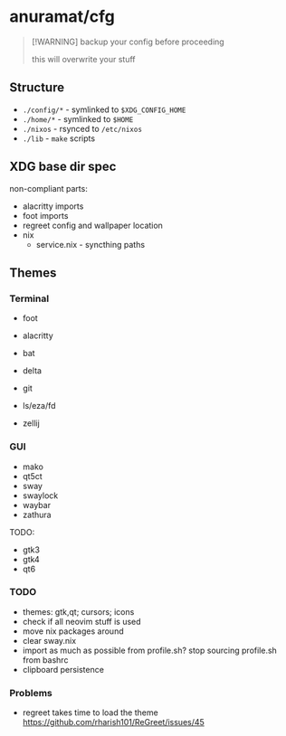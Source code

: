 # anuramat/cfg

> [!WARNING] backup your config before proceeding
>
> this will overwrite your stuff

## Structure

- `./config/*` - symlinked to `$XDG_CONFIG_HOME`
- `./home/*` - symlinked to `$HOME`
- `./nixos` - rsynced to `/etc/nixos`
- `./lib` - `make` scripts

## XDG base dir spec

non-compliant parts:

- alacritty imports
- foot imports
- regreet config and wallpaper location
- nix
  - service.nix - syncthing paths

## Themes

### Terminal

- foot
- alacritty

- bat
- delta
- git
- ls/eza/fd
- zellij

### GUI

- mako
- qt5ct
- sway
- swaylock
- waybar
- zathura

TODO:

- gtk3
- gtk4
- qt6

### TODO

- themes: gtk,qt; cursors; icons
- check if all neovim stuff is used
- move nix packages around
- clear sway.nix
- import as much as possible from profile.sh? stop sourcing profile.sh from
  bashrc
- clipboard persistence

### Problems

- regreet takes time to load the theme https://github.com/rharish101/ReGreet/issues/45
